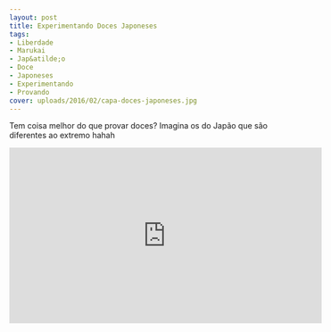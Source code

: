 ```yaml
---
layout: post
title: Experimentando Doces Japoneses
tags:
- Liberdade
- Marukai
- Jap&atilde;o
- Doce
- Japoneses
- Experimentando
- Provando
cover: uploads/2016/02/capa-doces-japoneses.jpg
---
```


Tem coisa melhor do que provar doces? Imagina os do Jap&atilde;o que s&atilde;o diferentes ao extremo hahah

<iframe width="560" height="315" src="https://www.youtube.com/embed/hEJ0nfD1ux0" frameborder="0" allowfullscreen></iframe>
